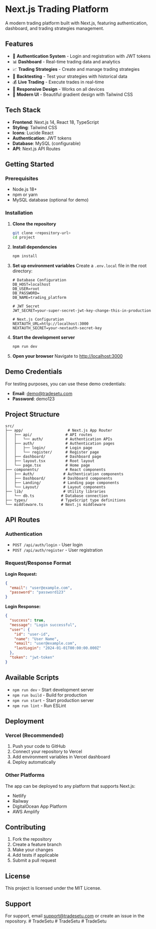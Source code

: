 # Next.js Trading Platform

A modern trading platform built with Next.js, featuring authentication, dashboard, and trading strategies management.

## Features

- 🔐 **Authentication System** - Login and registration with JWT tokens
- 📊 **Dashboard** - Real-time trading data and analytics
- 📈 **Trading Strategies** - Create and manage trading strategies
- 🔄 **Backtesting** - Test your strategies with historical data
- 💰 **Live Trading** - Execute trades in real-time
- 📱 **Responsive Design** - Works on all devices
- 🎨 **Modern UI** - Beautiful gradient design with Tailwind CSS

## Tech Stack

- **Frontend**: Next.js 14, React 18, TypeScript
- **Styling**: Tailwind CSS
- **Icons**: Lucide React
- **Authentication**: JWT tokens
- **Database**: MySQL (configurable)
- **API**: Next.js API Routes

## Getting Started

### Prerequisites

- Node.js 18+ 
- npm or yarn
- MySQL database (optional for demo)

### Installation

1. **Clone the repository**
   ```bash
   git clone <repository-url>
   cd project
   ```

2. **Install dependencies**
   ```bash
   npm install
   ```

3. **Set up environment variables**
   Create a `.env.local` file in the root directory:
   ```env
   # Database Configuration
   DB_HOST=localhost
   DB_USER=root
   DB_PASSWORD=
   DB_NAME=trading_platform

   # JWT Secret
   JWT_SECRET=your-super-secret-jwt-key-change-this-in-production

   # Next.js Configuration
   NEXTAUTH_URL=http://localhost:3000
   NEXTAUTH_SECRET=your-nextauth-secret-key
   ```

4. **Start the development server**
   ```bash
   npm run dev
   ```

5. **Open your browser**
   Navigate to [http://localhost:3000](http://localhost:3000)

## Demo Credentials

For testing purposes, you can use these demo credentials:

- **Email**: demo@tradesetu.com
- **Password**: demo123

## Project Structure

```
src/
├── app/                    # Next.js App Router
│   ├── api/               # API routes
│   │   └── auth/          # Authentication APIs
│   ├── auth/              # Authentication pages
│   │   ├── login/         # Login page
│   │   └── register/      # Register page
│   ├── dashboard/         # Dashboard page
│   ├── layout.tsx         # Root layout
│   └── page.tsx           # Home page
├── components/            # React components
│   ├── Auth/             # Authentication components
│   ├── Dashboard/        # Dashboard components
│   ├── Landing/          # Landing page components
│   └── Layout/           # Layout components
├── lib/                  # Utility libraries
│   └── db.ts            # Database connection
├── types/               # TypeScript type definitions
└── middleware.ts        # Next.js middleware
```

## API Routes

### Authentication

- `POST /api/auth/login` - User login
- `POST /api/auth/register` - User registration

### Request/Response Format

**Login Request:**
```json
{
  "email": "user@example.com",
  "password": "password123"
}
```

**Login Response:**
```json
{
  "success": true,
  "message": "Login successful",
  "user": {
    "id": "user-id",
    "name": "User Name",
    "email": "user@example.com",
    "lastLogin": "2024-01-01T00:00:00.000Z"
  },
  "token": "jwt-token"
}
```

## Available Scripts

- `npm run dev` - Start development server
- `npm run build` - Build for production
- `npm run start` - Start production server
- `npm run lint` - Run ESLint

## Deployment

### Vercel (Recommended)

1. Push your code to GitHub
2. Connect your repository to Vercel
3. Add environment variables in Vercel dashboard
4. Deploy automatically

### Other Platforms

The app can be deployed to any platform that supports Next.js:
- Netlify
- Railway
- DigitalOcean App Platform
- AWS Amplify

## Contributing

1. Fork the repository
2. Create a feature branch
3. Make your changes
4. Add tests if applicable
5. Submit a pull request

## License

This project is licensed under the MIT License.

## Support

For support, email support@tradesetu.com or create an issue in the repository. #   T r a d e S e t u  
 #   T r a d e S e t u  
 #   T r a d e S e t u  
 